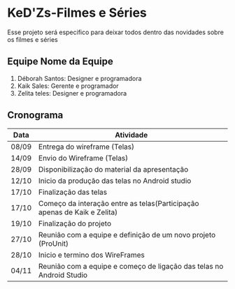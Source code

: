 # KeD'Zs-Filmes e Séries
Esse projeto será especifico para deixar todos dentro das novidades sobre os filmes e séries


## Equipe Nome da Equipe
1. Déborah Santos: Designer e programadora
2. Kaik Sales: Gerente e programador
3. Zelita teles: Designer e programadora


## Cronograma
Data | Atividade
------------ | -------------
08/09 | Entrega do wireframe (Telas)
14/09 | Envio do Wireframe (Telas)
28/09 | Disponibilização do material da apresentação
12/10 | Inicio da produção das telas no Android studio 
17/10 | Finalização das telas
17/10 | Começo da interação entre as telas(Participação apenas de Kaik e Zelita)
19/10 | Finalização do projeto
27/10 | Reunião com a equipe e definição de um novo projeto (ProUnit)
28/10 | Inicio e termino dos WireFrames
04/11 | Reunião com a equipe e começo de ligação das telas no Android Studio
